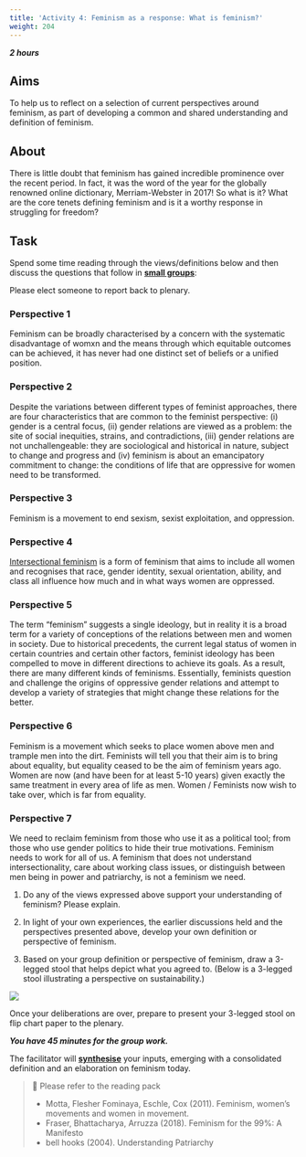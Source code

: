 ```yaml
---
title: 'Activity 4: Feminism as a response: What is feminism?'
weight: 204
---
```


***2 hours***

## Aims

To help us to reflect on a selection of current perspectives
around feminism, as part of developing a common and shared
understanding and definition of feminism.

## About

There is little doubt that feminism has gained incredible
prominence over the recent period. In fact, it was the word of
the year for the globally renowned online dictionary,
Merriam-Webster in 2017!
So what is it? What are the core tenets defining feminism and is
it a worthy response in struggling for freedom?

## Task

Spend some time reading through the views/definitions below
and then discuss the questions that follow in <u>**small groups**</u>:

Please elect someone to report back to plenary.

### Perspective 1

Feminism can be broadly characterised by a concern with the
systematic disadvantage of womxn and the means through
which equitable outcomes can be achieved, it has never had
one distinct set of beliefs or a unified position.

### Perspective 2

Despite the variations between different types of feminist
approaches, there are four characteristics that are common to
the feminist perspective: (i) gender is a central focus, (ii) gender
relations are viewed as a problem: the site of social inequities,
strains, and contradictions, (iii) gender relations are not
unchallengeable: they are sociological and historical in nature,
subject to change and progress and (iv) feminism is about an
emancipatory commitment to change: the conditions of life that
are oppressive for women need to be transformed.

### Perspective 3

Feminism is a movement to end sexism, sexist exploitation, and
oppression.

### Perspective 4

[Intersectional feminism] is a form of feminism that aims to
include all women and recognises that race, gender identity,
sexual orientation, ability, and class all influence how much and
in what ways women are oppressed.

[Intersectional feminism]: http://www.telegraph.co.uk/women/womens-life/10572435/Intersectional-feminism.-What-the-hell-is-it-And-why-you-should-care.html

### Perspective 5

The term “feminism” suggests a single ideology, but in reality it
is a broad term for a variety of conceptions of the relations
between men and women in society. Due to historical
precedents, the current legal status of women in certain
countries and certain other factors, feminist ideology has been
compelled to move in different directions to achieve its goals. As
a result, there are many different kinds of feminisms. Essentially,
feminists question and challenge the origins of oppressive
gender relations and attempt to develop a variety of strategies
that might change these relations for the better.

### Perspective 6

Feminism is a movement which seeks to place women above
men and trample men into the dirt. Feminists will tell you that
their aim is to bring about equality, but equality ceased to be the
aim of feminism years ago. Women are now (and have been for
at least 5-10 years) given exactly the same treatment in every
area of life as men. Women / Feminists now wish to take over,
which is far from equality.

### Perspective 7

We need to reclaim feminism from those who use it as a political
tool; from those who use gender politics to hide their
true motivations. Feminism needs to work for all of us. A
feminism that does not understand intersectionality, care about
working class issues, or distinguish between men being in
power and patriarchy, is not a feminism we need.

1. Do any of the views expressed above support your
   understanding of feminism? Please explain.

2. In light of your own experiences, the earlier discussions held
   and the perspectives presented above, develop your own
   definition or perspective of feminism.

3. Based on your group definition or perspective of feminism,
   draw a 3-legged stool that helps depict what you agreed to.
   (Below is a 3-legged stool illustrating a perspective on
   sustainability.)

![](/images/sustainability-stool.jpeg)

Once your deliberations are over, prepare to present your 3-legged
stool on flip chart paper to the plenary.

***You have 45 minutes for the group work.***

The facilitator will <u>**synthesise**</u> your inputs, emerging with a
consolidated definition and an elaboration on feminism
today.

> 📖️ Please refer to the reading pack
>
> * Motta, Flesher Fominaya, Eschle, Cox (2011).
>   Feminism, women’s movements and women in
>   movement.
> * Fraser, Bhattacharya, Arruzza (2018). Feminism
    for the 99%: A Manifesto
> * bell hooks (2004). Understanding Patriarchy
